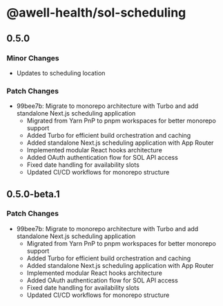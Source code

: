 # @awell-health/sol-scheduling

## 0.5.0

### Minor Changes

- Updates to scheduling location

### Patch Changes

- 99bee7b: Migrate to monorepo architecture with Turbo and add standalone Next.js scheduling application
  - Migrated from Yarn PnP to pnpm workspaces for better monorepo support
  - Added Turbo for efficient build orchestration and caching
  - Added standalone Next.js scheduling application with App Router
  - Implemented modular React hooks architecture
  - Added OAuth authentication flow for SOL API access
  - Fixed date handling for availability slots
  - Updated CI/CD workflows for monorepo structure

## 0.5.0-beta.1

### Patch Changes

- 99bee7b: Migrate to monorepo architecture with Turbo and add standalone Next.js scheduling application
  - Migrated from Yarn PnP to pnpm workspaces for better monorepo support
  - Added Turbo for efficient build orchestration and caching
  - Added standalone Next.js scheduling application with App Router
  - Implemented modular React hooks architecture
  - Added OAuth authentication flow for SOL API access
  - Fixed date handling for availability slots
  - Updated CI/CD workflows for monorepo structure
